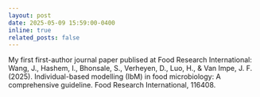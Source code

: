 ```yaml
---
layout: post
date: 2025-05-09 15:59:00-0400
inline: true
related_posts: false
---
```


My first first-author journal paper publised at Food Research International:
Wang, J., Hashem, I., Bhonsale, S., Verheyen, D., Luo, H., & Van Impe, J. F. (2025). Individual-based modelling (IbM) in food microbiology: A comprehensive guideline. Food Research International, 116408.
